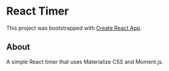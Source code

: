 # React Timer
This project was bootstrapped with [Create React App](https://github.com/facebook/create-react-app).

## About
A simple React timer that uses Materialize CSS and Moment.js.
